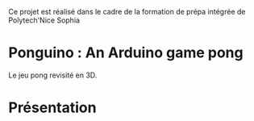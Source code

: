 Ce projet est réalisé dans le cadre de la formation de prépa intégrée de Polytech'Nice Sophia

# Ponguino : An Arduino game pong 
Le jeu pong revisité en 3D.


# Présentation
